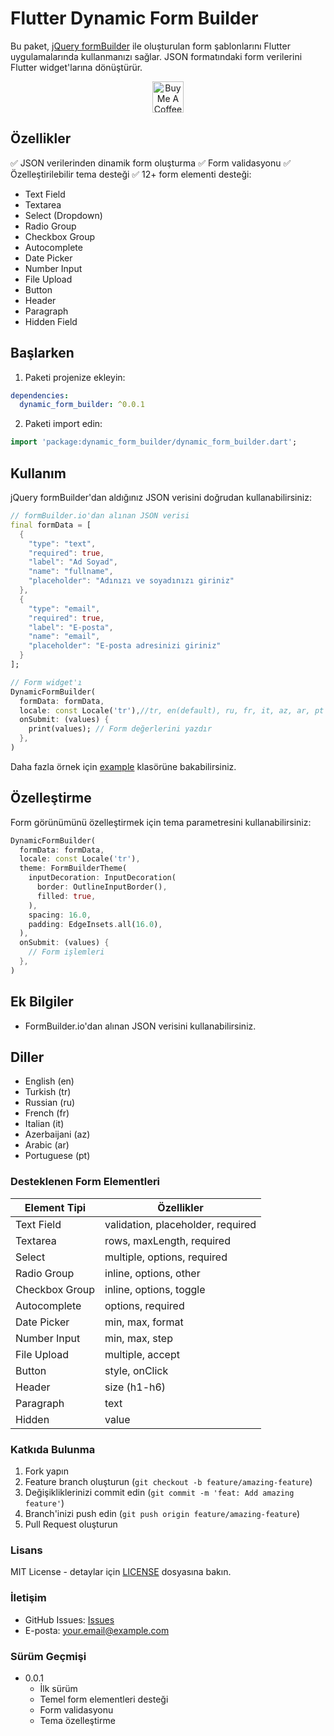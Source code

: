 
# Flutter Dynamic Form Builder

Bu paket, [jQuery formBuilder](https://formbuilder.online/) ile oluşturulan form şablonlarını Flutter uygulamalarında kullanmanızı sağlar. JSON formatındaki form verilerini Flutter widget'larına dönüştürür.

<p align="center">
  <a href="https://www.buymeacoffee.com/mancir" target="_blank">
    <img src="https://cdn.buymeacoffee.com/buttons/v2/default-black.png" alt="Buy Me A Coffee ;)" text="get" height="50">
  </a>
</p>

## Özellikler

✅ JSON verilerinden dinamik form oluşturma
✅ Form validasyonu
✅ Özelleştirilebilir tema desteği
✅ 12+ form elementi desteği:

- Text Field
- Textarea
- Select (Dropdown)
- Radio Group
- Checkbox Group
- Autocomplete
- Date Picker
- Number Input
- File Upload
- Button
- Header
- Paragraph
- Hidden Field


## Başlarken

1. Paketi projenize ekleyin:

```yaml
dependencies:
  dynamic_form_builder: ^0.0.1
```

2. Paketi import edin:

```dart
import 'package:dynamic_form_builder/dynamic_form_builder.dart';
```

## Kullanım

jQuery formBuilder'dan aldığınız JSON verisini doğrudan kullanabilirsiniz:

```dart
// formBuilder.io'dan alınan JSON verisi
final formData = [
  {
    "type": "text",
    "required": true,
    "label": "Ad Soyad",
    "name": "fullname",
    "placeholder": "Adınızı ve soyadınızı giriniz"
  },
  {
    "type": "email",
    "required": true,
    "label": "E-posta",
    "name": "email",
    "placeholder": "E-posta adresinizi giriniz"
  }
];

// Form widget'ı
DynamicFormBuilder(
  formData: formData,
  locale: const Locale('tr'),//tr, en(default), ru, fr, it, az, ar, pt
  onSubmit: (values) {
    print(values); // Form değerlerini yazdır
  },
)
```

Daha fazla örnek için [example](./example) klasörüne bakabilirsiniz.

## Özelleştirme

Form görünümünü özelleştirmek için tema parametresini kullanabilirsiniz:

```dart
DynamicFormBuilder(
  formData: formData,
  locale: const Locale('tr'),
  theme: FormBuilderTheme(
    inputDecoration: InputDecoration(
      border: OutlineInputBorder(),
      filled: true,
    ),
    spacing: 16.0,
    padding: EdgeInsets.all(16.0),
  ),
  onSubmit: (values) {
    // Form işlemleri
  },
)
```

## Ek Bilgiler

- FormBuilder.io'dan alınan JSON verisini kullanabilirsiniz.


## Diller

- English (en)
- Turkish (tr)
- Russian (ru)
- French (fr)
- Italian (it)
- Azerbaijani (az)
- Arabic (ar)
- Portuguese (pt)

### Desteklenen Form Elementleri

| Element Tipi | Özellikler |
|--------------|------------|
| Text Field | validation, placeholder, required |
| Textarea | rows, maxLength, required |
| Select | multiple, options, required |
| Radio Group | inline, options, other |
| Checkbox Group | inline, options, toggle |
| Autocomplete | options, required |
| Date Picker | min, max, format |
| Number Input | min, max, step |
| File Upload | multiple, accept |
| Button | style, onClick |
| Header | size (h1-h6) |
| Paragraph | text |
| Hidden | value |

### Katkıda Bulunma

1. Fork yapın
2. Feature branch oluşturun (`git checkout -b feature/amazing-feature`)
3. Değişikliklerinizi commit edin (`git commit -m 'feat: Add amazing feature'`)
4. Branch'inizi push edin (`git push origin feature/amazing-feature`)
5. Pull Request oluşturun

### Lisans

MIT License - detaylar için [LICENSE](LICENSE) dosyasına bakın.

### İletişim

- GitHub Issues: [Issues](https://github.com/yourusername/dynamic_form_builder/issues)
- E-posta: your.email@example.com

### Sürüm Geçmişi

- 0.0.1
  - İlk sürüm
  - Temel form elementleri desteği
  - Form validasyonu
  - Tema özelleştirme
